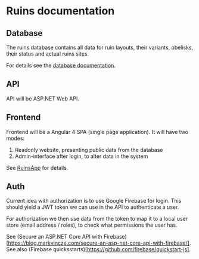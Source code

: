 # Ruins documentation

## Database

The ruins database contains all data for ruin layouts, their variants, obelisks, their status and actual ruins sites.

For details see the [database documentation](./design/db/index.md).

## API

API will be ASP.NET Web API.

## Frontend

Frontend will be a Angular 4 SPA (single page application).
It will have two modes:

1. Readonly website, presenting public data from the database
2. Admin-interface after login, to alter data in the system

See [RuinsApp](../RuinsApp/README.md) for details.

## Auth

Current idea with authorization is to use Google Firebase for login.
This should yield a JWT token we can use in the API to authenticate a user.

For authorization we then use data from the token to map it to a local user store (email address / roles), to check what permissions the user has.

See (Secure an ASP.NET Core API with Firebase)[https://blog.markvincze.com/secure-an-asp-net-core-api-with-firebase/].
See also (Firebase quicksstarts)[https://github.com/firebase/quickstart-js].